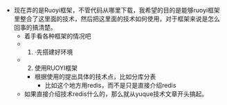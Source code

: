 - 现在弄的是Ruoyi框架，不管代码从哪里下载，我希望的目的是能够ruoyi框架里整合了这里面的技术，然后把这里面的技术如何使用，对于框架来说是怎么回事的搞清楚。
	- 着手看各种框架的情况吧
	- 1. ·先搭建好环境
	- 2. 使用RUOYI框架
		- 根据使用的提出具体的技术点，比如分库分表
			- 比如这个地方用redis，而不是只是直接介绍redis
	- 如果直接介绍技术redis什么的，那么就从yuque技术文章开头搞起。